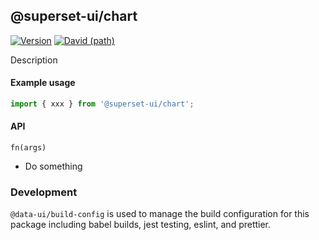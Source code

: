 ## @superset-ui/chart

[![Version](https://img.shields.io/npm/v/@superset-ui/chart.svg?style=flat)](https://img.shields.io/npm/v/@superset-ui/chart.svg?style=flat)
[![David (path)](https://img.shields.io/david/apache-superset/superset-ui.svg?path=packages%2Fsuperset-ui-chart&style=flat-square)](https://david-dm.org/apache-superset/superset-ui?path=packages/superset-ui-chart)

Description

#### Example usage

```js
import { xxx } from '@superset-ui/chart';
```

#### API

`fn(args)`

- Do something

### Development

`@data-ui/build-config` is used to manage the build configuration for this package including babel
builds, jest testing, eslint, and prettier.
